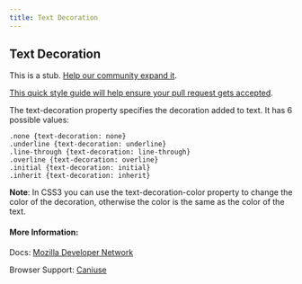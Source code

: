 ```yaml
---
title: Text Decoration
---
```

## Text Decoration

This is a stub. <a href='https://github.com/freecodecamp/guides/tree/master/src/pages/css/text-decoration/index.md' target='_blank' rel='nofollow'>Help our community expand it</a>.

<a href='https://github.com/freecodecamp/guides/blob/master/README.md' target='_blank' rel='nofollow'>This quick style guide will help ensure your pull request gets accepted</a>.

<!-- The article goes here, in GitHub-flavored Markdown. Feel free to add YouTube videos, images, and CodePen/JSBin embeds  -->
The text-decoration property specifies the decoration added to text. It has 6 possible values: 

    .none {text-decoration: none}
    .underline {text-decoration: underline}
    .line-through {text-decoration: line-through}
    .overline {text-decoration: overline}
    .initial {text-decoration: initial}
    .inherit {text-decoration: inherit}

**Note**: In CSS3 you can use the text-decoration-color property to change the color of the decoration, otherwise the color is the same as the color of the text.


#### More Information:

Docs: [Mozilla Developer Network](https://developer.mozilla.org/en-US/docs/Web/CSS/text-decoration)

Browser Support: [Caniuse](http://caniuse.com/#search=text-decoration)
<!-- Please add any articles you think might be helpful to read before writing the article -->


